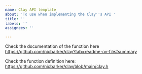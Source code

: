 ```yaml
---
name: Clay API template
about: 'To use when implementing the Clay''s API '
title: ''
labels: ''
assignees: ''

---
```


Check the documentation of the function here
https://github.com/nicbarker/clay?tab=readme-ov-file#summary

Check the function definition here:
https://github.com/nicbarker/clay/blob/main/clay.h
